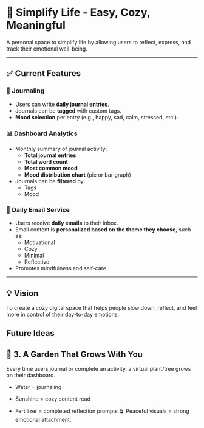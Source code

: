 # 🌿 Simplify Life - Easy, Cozy, Meaningful

A personal space to simplify life by allowing users to reflect, express, and track their emotional well-being.

---

## ✅ Current Features

### 📝 Journaling

- Users can write **daily journal entries**.
- Journals can be **tagged** with custom tags.
- **Mood selection** per entry (e.g., happy, sad, calm, stressed, etc.).

### 📊 Dashboard Analytics

- Monthly summary of journal activity:
  - **Total journal entries**
  - **Total word count**
  - **Most common mood**
  - **Mood distribution chart** (pie or bar graph)
- Journals can be **filtered** by:
  - Tags
  - Mood

### 📧 Daily Email Service

- Users receive **daily emails** to their inbox.
- Email content is **personalized based on the theme they choose**, such as:
  - Motivational
  - Cozy
  - Minimal
  - Reflective
- Promotes mindfulness and self-care.

---

## 💡 Vision

To create a cozy digital space that helps people slow down, reflect, and feel more in control of their day-to-day emotions.

## Future Ideas

## 🌱 3. A Garden That Grows With You

Every time users journal or complete an activity, a virtual plant/tree grows on their dashboard.

- Water = journaling

- Sunshine = cozy content read

- Fertilizer = completed reflection prompts 🪴 Peaceful visuals = strong emotional attachment.
